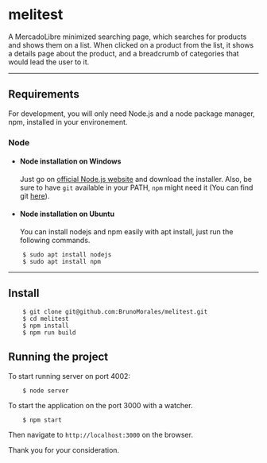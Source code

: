 # melitest

A MercadoLibre minimized searching page, which searches for products and shows them on a list.
When clicked on a product from the list, it shows a details page about the product, and a breadcrumb of categories that would lead the user to it.

---

## Requirements

For development, you will only need Node.js and a node package manager, npm, installed in your environement.

### Node

- #### Node installation on Windows

  Just go on [official Node.js website](https://nodejs.org/) and download the installer.
  Also, be sure to have `git` available in your PATH, `npm` might need it (You can find git [here](https://git-scm.com/)).

- #### Node installation on Ubuntu

  You can install nodejs and npm easily with apt install, just run the following commands.

```
    $ sudo apt install nodejs
    $ sudo apt install npm
```

---

## Install

```
    $ git clone git@github.com:BrunoMorales/melitest.git
    $ cd melitest
    $ npm install
    $ npm run build
```

## Running the project

To start running server on port 4002:

```
    $ node server
```

To start the application on the port 3000 with a watcher.

```
    $ npm start
```

Then navigate to `http://localhost:3000` on the browser.

Thank you for your consideration.
